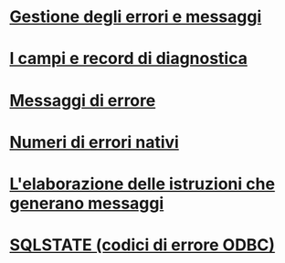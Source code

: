 # [Gestione degli errori e messaggi](handling-errors-and-messages.md)
# [I campi e record di diagnostica](diagnostic-records-and-fields.md)
# [Messaggi di errore](error-messages.md)
# [Numeri di errori nativi](native-error-numbers.md)
# [L'elaborazione delle istruzioni che generano messaggi](processing-statements-that-generate-messages.md)
# [SQLSTATE (codici di errore ODBC)](sqlstate-odbc-error-codes.md)
